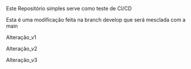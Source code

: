 Este Repositório simples serve como teste de CI/CD

Esta é uma modificação feita na branch develop que será mesclada com a main

Alteração_v1

Alteração_v2

Alteração_v3